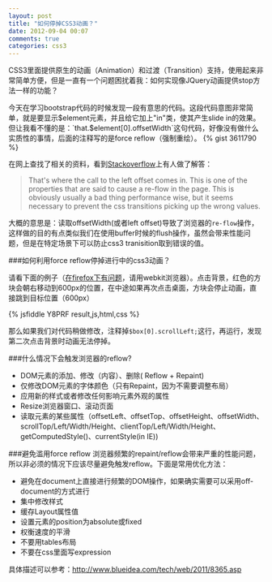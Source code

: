 ```yaml
---
layout: post
title: "如何停掉CSS3动画？"
date: 2012-09-04 00:07
comments: true
categories: css3
---
```

CSS3里面提供原生的动画（Animation）和过渡（Transition）支持，使用起来非常简单方便，但是一直有一个问题困扰着我：如何实现像JQuery动画提供stop方法一样的功能？

今天在学习bootstrap代码的时候发现一段有意思的代码。这段代码意图非常简单，就是要显示$element元素，并且给它加上"in"类，使其产生slide in的效果。但让我看不懂的是：`that.$element[0].offsetWidth`这句代码，好像没有做什么实质性的事情，后面的注释写的是force reflow（强制重绘）。
{% gist 3611790 %}

在网上查找了相关的资料，看到[Stackoverflow](http://stackoverflow.com/questions/9016307/force-reflow-in-css-transitions-in-bootstrap)上有人做了解答：
>That's where the call to the left offset comes in. This is one of the properties that are said to cause a re-flow in the page. This is obviously usually a bad thing performance wise, but it seems necessary to prevent the css transitions picking up the wrong values.

大概的意思是：读取offsetWidth(或者left offset)导致了浏览器的`re-flow`操作，这样做的目的有点类似我们在使用buffer时候的flush操作，虽然会带来性能问题，但是在特定场景下可以防止css3 tranisition取到错误的值。

<!--more-->
###如何利用force reflow停掉进行中的css3动画？

请看下面的例子（[在firefox下有问题](https://bugzilla.mozilla.org/show_bug.cgi?id=649247)，请用webkit浏览器）。点击背景，红色的方块会朝右移动到600px的位置，在中途如果再次点击桌面，方块会停止动画，直接跳到目标位置（600px）

{% jsfiddle Y8PRF result,js,html,css %}

那么如果我们对代码稍做修改，注释掉`$box[0].scrollLeft;`这行，再运行，发现第二次点击背景时动画无法停掉。

###什么情况下会触发浏览器的reflow?
* DOM元素的添加、修改（内容）、删除( Reflow + Repaint)
* 仅修改DOM元素的字体颜色（只有Repaint，因为不需要调整布局）
* 应用新的样式或者修改任何影响元素外观的属性
* Resize浏览器窗口、滚动页面
* 读取元素的某些属性（offsetLeft、offsetTop、offsetHeight、offsetWidth、 scrollTop/Left/Width/Height、clientTop/Left/Width/Height、 getComputedStyle()、currentStyle(in IE))

###避免滥用force reflow
浏览器频繁的repaint/reflow会带来严重的性能问题，所以非必须的情况下应该尽量避免触发reflow。下面是常用优化方法：

* 避免在document上直接进行频繁的DOM操作，如果确实需要可以采用off-document的方式进行
* 集中修改样式
* 缓存Layout属性值
* 设置元素的position为absolute或fixed
* 权衡速度的平滑
* 不要用tables布局
* 不要在css里面写expression

具体描述可以参考：<http://www.blueidea.com/tech/web/2011/8365.asp>







